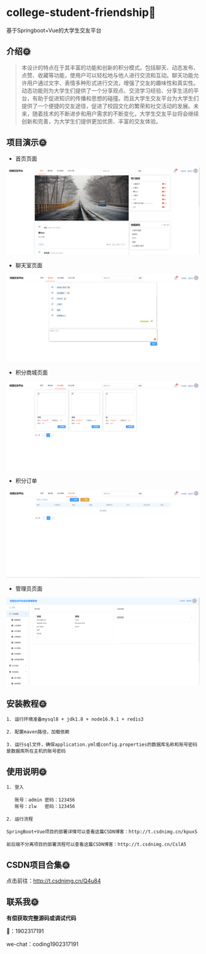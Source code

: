 # college-student-friendship🎂

基于Springboot+Vue的大学生交友平台

## 介绍🌞

> 本设计的特点在于其丰富的功能和创新的积分模式。包括聊天、动态发布、点赞、收藏等功能，使用户可以轻松地与他人进行交流和互动。聊天功能允许用户通过文字、表情多种形式进行交流，增强了交友的趣味性和真实性。动态功能则为大学生们提供了一个分享观点、交流学习经验、分享生活的平台，有助于促进知识的传播和思想的碰撞。而且大学生交友平台为大学生们提供了一个便捷的交友途径，促进了校园文化的繁荣和社交活动的发展。未来，随着技术的不断进步和用户需求的不断变化，大学生交友平台将会继续创新和完善，为大学生们提供更加优质、丰富的交友体验。

## 项目演示🌞

+ 首页页面

![image-20240612213947006](files/image-20240612213947006.png)


+ 聊天室页面

![image-20240612213956377](files/image-20240612213956377.png)


+ 积分商城页面

![image-20240612214018446](files/image-20240612214018446.png)



+ 积分订单

![image-20240612214032177](files/image-20240612214032177.png)


+ 管理员页面

![image-20240612215120395](files/image-20240612215120395.png)



## 安装教程🌞

```
1. 运行环境准备mysql8 + jdk1.8 + node16.9.1 + redis3

2. 配置maven路径，加载依赖

3. 运行sql文件，确保application.yml或config.properties的数据库名称和账号密码是数据库所在主机的账号密码
```

## 使用说明🌞

```
1. 登入

   账号：admin	密码：123456
   账号：zlw	密码：123456

2. 运行流程

SpringBoot+Vue项目的部署详情可以查看这篇CSDN博客：http://t.csdnimg.cn/kpuxS

前后端不分离项目的部署流程可以查看这篇CSDN博客：http://t.csdnimg.cn/CslA5
```



## CSDN项目合集🌞

点击前往：http://t.csdnimg.cn/Q4u84



## 联系我🌞

**有偿获取完整源码或调试代码**

🐧：1902317191

we-chat：coding1902317191
